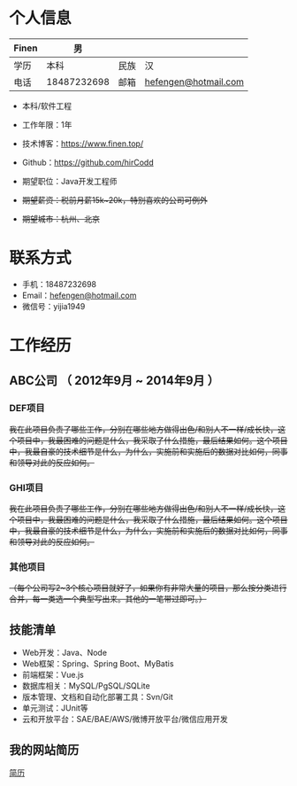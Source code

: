 

# 个人信息


| Finen| 男 |  |  |
| --- | --- | --- | --- |
| 学历 | 本科 |  民族|汉 |
|电话 |18487232698  | 邮箱 | hefengen@hotmail.com |
 - 本科/软件工程 
 - 工作年限：1年
 - 技术博客：https://www.finen.top/ 
 - Github：https://github.com/hirCodd

 - 期望职位：Java开发工程师
 - ~~期望薪资：税前月薪15k~20k，特别喜欢的公司可例外~~
 - ~~期望城市：杭州、北京~~

# 联系方式

- 手机：18487232698
- Email：hefengen@hotmail.com
- 微信号：yijia1949




# 工作经历

## ABC公司 （ 2012年9月 ~ 2014年9月 ）

### DEF项目 
~~我在此项目负责了哪些工作，分别在哪些地方做得出色/和别人不一样/成长快，这个项目中，我最困难的问题是什么，我采取了什么措施，最后结果如何。这个项目中，我最自豪的技术细节是什么，为什么，实施前和实施后的数据对比如何，同事和领导对此的反应如何。~~


### GHI项目 
~~我在此项目负责了哪些工作，分别在哪些地方做得出色/和别人不一样/成长快，这个项目中，我最困难的问题是什么，我采取了什么措施，最后结果如何。这个项目中，我最自豪的技术细节是什么，为什么，实施前和实施后的数据对比如何，同事和领导对此的反应如何。~~


### 其他项目

~~（每个公司写2~3个核心项目就好了，如果你有非常大量的项目，那么按分类进行合并，每一类选一个典型写出来。其他的一笔带过即可。）~~

  
 
## 技能清单

- Web开发：Java、Node
- Web框架：Spring、Spring Boot、MyBatis
- 前端框架：Vue.js
- 数据库相关：MySQL/PgSQL/SQLite
- 版本管理、文档和自动化部署工具：Svn/Git
- 单元测试：JUnit等
- 云和开放平台：SAE/BAE/AWS/微博开放平台/微信应用开发
      

## 我的网站简历
[简历](https://hircodd.github.io/animating-resume/public/)
